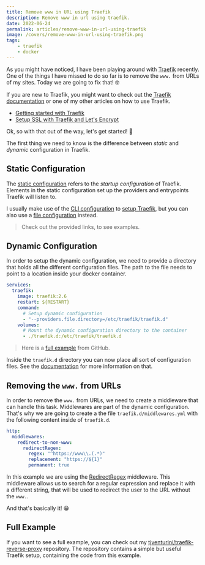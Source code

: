 ```yaml
---
title: Remove www in URL using Traefik
description: Remove www in url using traefik.
date: 2022-06-24
permalink: articles/remove-www-in-url-using-traefik
image: /covers/remove-www-in-url-using-traefik.png
tags: 
    - traefik
    - docker
---
```


As you might have noticed, I have been playing around with [Traefik](https://traefik.io/) recently. One of the things I have missed to do so far is to remove the `www.` from URLs of my sites. Today we are going to fix that! 🤓

<!-- more -->

If you are new to Traefik, you might want to check out the [Traefik documentation](https://traefik.io/documentation/traefik/) or one of my other articles on how to use Traefik.

- [Getting started with Traefik](../2022-04-29/)
- [Setup SSL with Traefik and Let's Encrypt](../2022-05-27/)

Ok, so with that out of the way, let's get started! 💪

The first thing we need to know is the difference between *static* and *dynamic* configuration in Traefik.

## Static Configuration

The [static configuration](https://doc.traefik.io/traefik/getting-started/configuration-overview/) refers to the *startup configuration* of Traefik. Elements in the static configuration set up the providers and entrypoints Traefik will listen to.

I usually make use of the [CLI configuration](https://doc.traefik.io/traefik/reference/static-configuration/cli/) to [setup Traefik](https://github.com/tjventurini/traefik-reverse-proxy/blob/main/docker-compose.prod.yml), but you can also use a [file configuration](https://github.com/korridor/reverse-proxy-docker-traefik/blob/main/configs-prod/traefik.yml) instead.

> Check out the provided links, to see examples.

## Dynamic Configuration

In order to setup the dynamic configuration, we need to provide a directory that holds all the different configuration files. The path to the file needs to point to a location inside your docker container.

```yml
services:
  traefik:
    image: traefik:2.6
    restart: ${RESTART}
    command:
      # Setup dynamic configuration
      - "--providers.file.directory=/etc/traefik/traefik.d"
    volumes:
      # Mount the dynamic configuration directory to the container
      - ./traefik.d:/etc/traefik/traefik.d
```

> Here is a [full example](https://github.com/tjventurini/traefik-reverse-proxy/blob/main/docker-compose.prod.yml#L27) from GitHub.

Inside the `traefik.d` directory you can now place all sort of configuration files. See the [documentation](https://doc.traefik.io/traefik) for more information on that.

## Removing the `www.` from URLs

In order to remove the `www.` from URLs, we need to create a middleware that can handle this task. Middlewares are part of the dynamic configuration. That's why we are going to create a the file `traefik.d/middlewares.yml` with the following content inside of `traefik.d`.

```yml
http:
  middlewares:
    redirect-to-non-www:
      redirectRegex:
        regex: "^https://www\\.(.*)"
        replacement: "https://${1}"
        permanent: true
```

In this example we are using the [RedirectRegex](https://doc.traefik.io/traefik/middlewares/http/redirectregex/) middleware. This middleware allows us to search for a regular expression and replace it with a different string, that will be used to redirect the user to the URL without the `www.`.

And that's basically it! 😁

## Full Example

If you want to see a full example, you can check out my [tjventurini/traefik-reverse-proxy](https://github.com/tjventurini/traefik-reverse-proxy) repository. The repository contains a simple but useful Traefik setup, containing the code from this example.